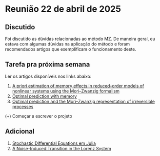 # Reunião 22 de abril de 2025

## Discutido

Foi discutido as dúvidas relacionadas ao método MZ. De maneira geral, eu estava com algumas dúvidas na aplicação do método e foram recomendados artigos que exemplificam o funcionamento deste.

## Tarefa pra próxima semana

Ler os artigos disponíveis nos links abaixo:

1. [A priori estimation of memory effects in reduced-order models of nonlinear systems using the Mori–Zwanzig formalism](https://royalsocietypublishing.org/doi/pdf/10.1098/rspa.2017.0385)
2. [Optimal prediction with memory](https://ma.huji.ac.il/~razk/iWeb/My_Site/Publications_files/CHK02.pdf)
3. [Optimal prediction and the Mori–Zwanzig representation of irreversible processes](https://www.pnas.org/doi/pdf/10.1073/pnas.97.7.2968)

(+) Começar a escrever o projeto

## Adicional

1. [Stochastic Differential Equations em Julia](https://docs.sciml.ai/DiffEqDocs/stable/tutorials/sde_example/)
2. [A Noise-Induced Transition in the Lorenz System](https://link.springer.com/article/10.1007/s00220-021-04000-6)
